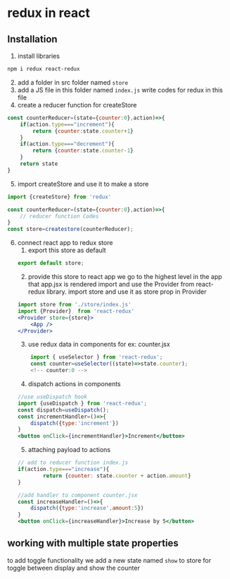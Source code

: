 # redux in react 

## Installation 
1. install libraries 
```bash
npm i redux react-redux
```
2. add a folder in src folder named `store`
3. add a JS file in this folder named `index.js`
write codes for redux in this file 
4. create a reducer function for createStore

```js
const counterReducer=(state={counter:0},action)=>{
    if(action.type==="increment"){
        return {counter:state.counter+1}
    }
    if(action.type==="decrement"){
        return {counter:state.counter-1}
    }
    return state
}
```

5. import createStore and use it to make a store 

```js
import {createStore} from 'redux'

const counterReducer=(state={counter:0},action)=>{
    // reducer function Codes
}
const store=createstore(counterReducer);
```

6. connect react app to redux store 
    1. export this store as default 
    ```js
    export default store;
    ```
    2. provide this store to react app 
    we go to the highest level in the app that app.jsx is rendered
    import and use the Provider from react-redux library.
    import store and use it as store prop in Provider 
    ```jsx
    import store from './store/index.js'
    import {Provider}  from 'react-redux'
    <Provider store={store}>
        <App />
    </Provider>
    ```
    3. use redux data in components for ex: counter.jsx
    ```jsx
        import { useSelector } from 'react-redux';
        const counter=useSelector((state)=>state.counter);
        <!-- counter:0 -->
    ```
    4. dispatch actions in components 
    ```jsx
    //use useDispatch hook 
    import {useDispatch } from 'react-redux';
    const dispatch=useDispatch();
    const incrementHandler=()=>{
        dispatch({type:'increment'})
    }
    <button onClick={incrementHandler}>Increment</button> 
    ```
    5. attaching payload to actions 
    ```jsx
    // add to reducer function index.js
    if(action.type==="increase"){
            return {counter: state.counter + action.amount}
    }

    //add handler to component counter.jsx
    const increaseHandler=()=>{
        dispatch({type:'increase',amount:5})
    }
    <button onClick={increaseHandler}>Increase by 5</button>
    ```
## working with multiple state properties 
to add toggle functionality we add a new state named `show` to store for toggle between display and show the counter 